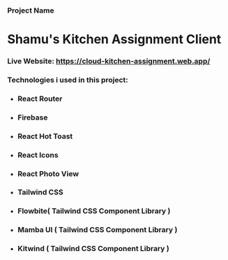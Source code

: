 ### Project Name
 # **Shamu's Kitchen Assignment Client**

### **Live Website:** **<https://cloud-kitchen-assignment.web.app/>**

### Technologies i used in this project:
* ### React Router 
* ### Firebase
* ### React Hot Toast
* ### React Icons
* ### React Photo View
* ### Tailwind CSS
* ### Flowbite( Tailwind CSS Component Library )
* ### Mamba UI ( Tailwind CSS Component Library )
* ### Kitwind ( Tailwind CSS Component Library )
